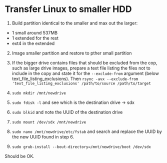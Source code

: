 # Transfer Linux to smaller HDD

1. Build partition identical to the smaller and max out the larger:
* 1 small around 537MB
* 1 extended for the rest
* ext4 in the extended

2. Image smaller partition and restore to pther small partition

3. If the bigger drive contains files that should be excluded from the cop, such as large drive images, prepare a text file listing the files not to include in the copy and state it for the `--exclude-from` argument (below text_file_listing_exclusions). Then
`rsync -avx --exclude-from 'text_file_listing_exclusions' /path/to/source /path/to/target`

4. `sudo mkdir /mnt/newdrive`

5. `sudo fdisk -l` and see which is the destination drive -> sdx

6. `sudo blkid` and note the UUID of the destination drive

7. `sudo mount /dev/sdx /mnt/newdrive`

8. `sudo nano /mnt/newdrive/etc/fstab` and search and replace the UUID by the new UUID found in step 6.

9. `sudo grub-install --bout-directory=/mnt/newdrive/boot /dev/sdx`

Should be OK.
